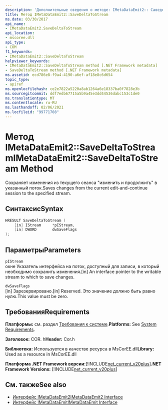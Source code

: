 ```yaml
---
description: 'Дополнительные сведения о методе: IMetaDataEmit2:: Саведелтатостреам'
title: Метод IMetaDataEmit2::SaveDeltaToStream
ms.date: 03/30/2017
api_name:
- IMetaDataEmit2.SaveDeltaToStream
api_location:
- mscoree.dll
api_type:
- COM
f1_keywords:
- IMetaDataEmit2::SaveDeltaToStream
helpviewer_keywords:
- IMetaDataEmit2::SaveDeltaToStream method [.NET Framework metadata]
- SaveDeltaToStream method [.NET Framework metadata]
ms.assetid: ecd786e8-f9a4-4190-a6ef-af18e8c6d654
topic_type:
- apiref
ms.openlocfilehash: ce2e7822a5220a8ab1264a6e18337ba0f7828e3b
ms.sourcegitcommit: ddf7edb67715a5b9a45e3dd44536dabc153c1de0
ms.translationtype: MT
ms.contentlocale: ru-RU
ms.lasthandoff: 02/06/2021
ms.locfileid: "99771708"
---
```

# <a name="imetadataemit2savedeltatostream-method"></a><span data-ttu-id="b362c-103">Метод IMetaDataEmit2::SaveDeltaToStream</span><span class="sxs-lookup"><span data-stu-id="b362c-103">IMetaDataEmit2::SaveDeltaToStream Method</span></span>

<span data-ttu-id="b362c-104">Сохраняет изменения из текущего сеанса "изменить и продолжить" в указанный поток.</span><span class="sxs-lookup"><span data-stu-id="b362c-104">Saves changes from the current edit-and-continue session to the specified stream.</span></span>  
  
## <a name="syntax"></a><span data-ttu-id="b362c-105">Синтаксис</span><span class="sxs-lookup"><span data-stu-id="b362c-105">Syntax</span></span>  
  
```cpp  
HRESULT SaveDeltaToStream (  
    [in] IStream     *pIStream,
    [in] DWORD       dwSaveFlags  
);  
```  
  
## <a name="parameters"></a><span data-ttu-id="b362c-106">Параметры</span><span class="sxs-lookup"><span data-stu-id="b362c-106">Parameters</span></span>  

 `pIStream`  
 <span data-ttu-id="b362c-107">окне Указатель интерфейса на поток, доступный для записи, в который необходимо сохранить изменения.</span><span class="sxs-lookup"><span data-stu-id="b362c-107">[in] An interface pointer to the writable stream to which to save changes.</span></span>  
  
 `dwSaveFlags`  
 <span data-ttu-id="b362c-108">[in] Зарезервировано.</span><span class="sxs-lookup"><span data-stu-id="b362c-108">[in] Reserved.</span></span> <span data-ttu-id="b362c-109">Это значение должно быть равно нулю.</span><span class="sxs-lookup"><span data-stu-id="b362c-109">This value must be zero.</span></span>  
  
## <a name="requirements"></a><span data-ttu-id="b362c-110">Требования</span><span class="sxs-lookup"><span data-stu-id="b362c-110">Requirements</span></span>  

 <span data-ttu-id="b362c-111">**Платформы:** см. раздел [Требования к системе](../../get-started/system-requirements.md).</span><span class="sxs-lookup"><span data-stu-id="b362c-111">**Platforms:** See [System Requirements](../../get-started/system-requirements.md).</span></span>  
  
 <span data-ttu-id="b362c-112">**Заголовок:** COR. h</span><span class="sxs-lookup"><span data-stu-id="b362c-112">**Header:** Cor.h</span></span>  
  
 <span data-ttu-id="b362c-113">**Библиотека:** Используется в качестве ресурса в MsCorEE.dll</span><span class="sxs-lookup"><span data-stu-id="b362c-113">**Library:** Used as a resource in MsCorEE.dll</span></span>  
  
 <span data-ttu-id="b362c-114">**Платформа .NET Framework версии:**[!INCLUDE[net_current_v20plus](../../../../includes/net-current-v20plus-md.md)]</span><span class="sxs-lookup"><span data-stu-id="b362c-114">**.NET Framework Versions:** [!INCLUDE[net_current_v20plus](../../../../includes/net-current-v20plus-md.md)]</span></span>  
  
## <a name="see-also"></a><span data-ttu-id="b362c-115">См. также</span><span class="sxs-lookup"><span data-stu-id="b362c-115">See also</span></span>

- [<span data-ttu-id="b362c-116">Интерфейс IMetaDataEmit2</span><span class="sxs-lookup"><span data-stu-id="b362c-116">IMetaDataEmit2 Interface</span></span>](imetadataemit2-interface.md)
- [<span data-ttu-id="b362c-117">Интерфейс IMetaDataEmit</span><span class="sxs-lookup"><span data-stu-id="b362c-117">IMetaDataEmit Interface</span></span>](imetadataemit-interface.md)
